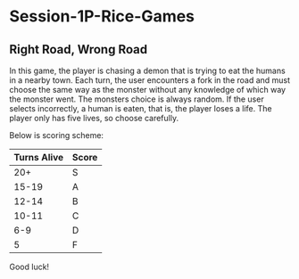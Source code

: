# Session-1P-Rice-Games
## Right Road, Wrong Road

In this game, the player is chasing a demon that is trying to eat the humans in a nearby town. Each turn, the user encounters a fork in the road and must choose the same way as the monster without any knowledge of which way the monster went. The monsters choice is always random. If the user selects incorrectly, a human is eaten, that is, the player loses a life. The player only has five lives, so choose carefully.

Below is scoring scheme:

| Turns Alive | Score |
|-------------|-------|
| 20+         | S     |
| 15-19       | A     |
| 12-14       | B     |
| 10-11       | C     |
| 6-9         | D     |
| 5           | F     |

Good luck!
